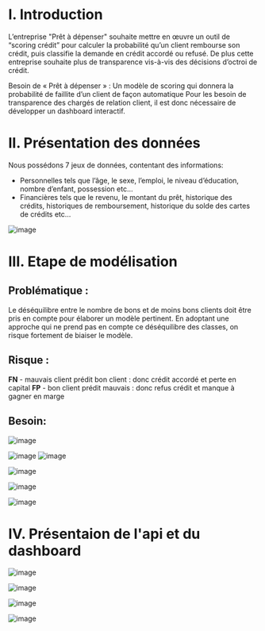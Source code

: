 # I. Introduction
L’entreprise "Prêt à dépenser"  souhaite mettre en œuvre un outil de “scoring crédit” pour calculer la probabilité qu’un client rembourse son crédit, puis classifie la demande en crédit accordé ou refusé.
De plus cette entreprise souhaite plus de transparence vis-à-vis des décisions d’octroi de crédit.

Besoin de « Prêt à dépenser » :
Un modèle de scoring qui donnera la probabilité de faillite d’un client de façon automatique
Pour les besoin de transparence des chargés de relation client, il est donc nécessaire de développer un dashboard interactif.

# II. Présentation des données
Nous possédons 7 jeux de données, contentant des informations: 
  - Personnelles tels que l’âge, le sexe, l’emploi, le niveau d’éducation, nombre d’enfant, possession etc…
  - Financières tels que le revenu, le montant du prêt, historique des crédits, historiques de remboursement, historique du solde des cartes de crédits etc…

![image](https://github.com/kevin-EK/OC-DS-P7-Implementez-un-modele-de-scoring/assets/69479292/35e720c9-0888-48b5-ae83-2dde2db6d1a3)

# III. Etape de modélisation
  ## Problématique :
  Le déséquilibre entre le nombre de bons et de moins bons clients doit être pris en compte pour élaborer un modèle pertinent.
  En adoptant une approche qui ne prend pas en compte ce déséquilibre des classes, on risque fortement de biaiser le modèle. 

  ## Risque :
  **FN** - mauvais client prédit bon client : donc crédit accordé et perte en capital
  **FP** - bon client prédit mauvais : donc refus crédit et manque à gagner en marge

  ## Besoin:
![image](https://github.com/kevin-EK/OC-DS-P7-Implementez-un-modele-de-scoring/assets/69479292/986f2530-4f71-4e45-b7c7-43734ab3c9bc)

![image](https://github.com/kevin-EK/OC-DS-P7-Implementez-un-modele-de-scoring/assets/69479292/7f3c6824-a3e2-4462-9a66-f0e33d693e43)
![image](https://github.com/kevin-EK/OC-DS-P7-Implementez-un-modele-de-scoring/assets/69479292/e5397cba-8b79-454d-b964-ace7c4692e9c)


![image](https://github.com/kevin-EK/OC-DS-P7-Implementez-un-modele-de-scoring/assets/69479292/3cd086d8-faa7-4425-9916-41d1e868b103)


![image](https://github.com/kevin-EK/OC-DS-P7-Implementez-un-modele-de-scoring/assets/69479292/044cd05c-f82b-4b97-9840-4121c7404a0d)

![image](https://github.com/kevin-EK/OC-DS-P7-Implementez-un-modele-de-scoring/assets/69479292/964c0d66-bd10-47c8-b84d-d59008b9bfb4)

# IV. Présentaion de l'api et du dashboard

![image](https://github.com/kevin-EK/OC-DS-P7-Implementez-un-modele-de-scoring/assets/69479292/1df60b36-0ee5-4bb2-9166-826c7de31b65)

![image](https://github.com/kevin-EK/OC-DS-P7-Implementez-un-modele-de-scoring/assets/69479292/da0074b6-c333-44f6-b148-6852605145a2)

![image](https://github.com/kevin-EK/OC-DS-P7-Implementez-un-modele-de-scoring/assets/69479292/3346640f-e4d4-458b-9673-349948bbbcdd)

![image](https://github.com/kevin-EK/OC-DS-P7-Implementez-un-modele-de-scoring/assets/69479292/dc6edf06-0daa-4af0-b8b9-cd7278835cd3)



